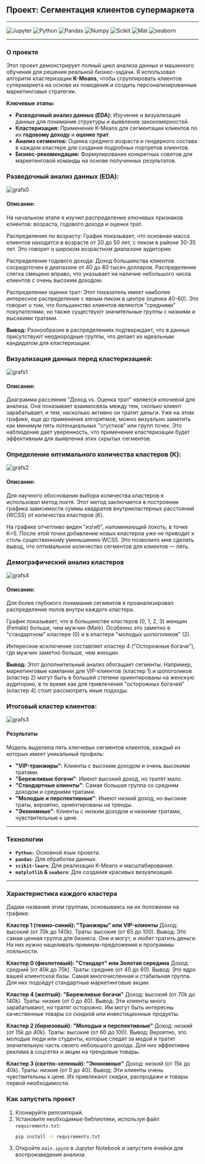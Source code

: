 ## **Проект: Сегментация клиентов супермаркета**

---

![Jupyter](https://img.shields.io/badge/jupyter-notebook-orange) ![Python](https://img.shields.io/badge/Python-3.13.2-blue) ![Pandas](https://img.shields.io/badge/Pandas-2.1-green) ![Numpy](https://img.shields.io/badge/Numpy-1.26-yellow) ![Scikit](https://img.shields.io/badge/Scikit_learn-1.3.1-black) ![Mat](https://img.shields.io/badge/Matplotlib-3.8.0-white) ![seaborn](https://img.shields.io/badge/seaborn-0.13-blue)



---

### **О проекте**

Этот проект демонстрирует полный цикл анализа данных и машинного обучения для решения реальной бизнес-задачи. Я использовал алгоритм кластеризации **K-Means**, чтобы сгруппировать клиентов супермаркета на основе их поведения и создать персонализированные маркетинговые стратегии.

**Ключевые этапы:**
* **Разведочный анализ данных (EDA):** Изучение и визуализация данных для понимания структуры и выявления закономерностей.
* **Кластеризация:** Применение K-Means для сегментации клиентов по их **годовому доходу** и **оценке трат**.
* **Анализ сегментов:** Оценка среднего возраста и гендерного состава в каждом кластере для создания подробных портретов клиентов.
* **Бизнес-рекомендации:** Формулирование конкретных советов для маркетинговой команды на основе полученных результатов.


### **Разведочный анализ данных (EDA):**


![grafs0](clustering/grafs/grafs0.png)
#### **Описание:**

На начальном этапе я изучил распределение ключевых признаков клиентов: возраста, годового дохода и оценки трат.

Распределение по возрасту: График показывает, что основная масса клиентов находится в возрасте от 20 до 50 лет, с пиком в районе 30-35 лет. Это говорит о широком возрастном диапазоне аудитории.

Распределение годового дохода: Доход большинства клиентов сосредоточен в диапазоне от 40 до 80 тысяч долларов. Распределение слегка смещено вправо, что указывает на наличие небольшого числа клиентов с очень высоким доходом.

Распределение оценки трат: Этот показатель имеет наиболее интересное распределение с явным пиком в центре (оценка 40-60). Это говорит о том, что большинство клиентов являются "средними" покупателями, но также существуют значительные группы с низкими и высокими тратами.

**Вывод:** Разнообразие в распределениях подтверждает, что в данных присутствуют неоднородные группы, что делает их идеальным кандидатом для кластеризации. 


### **Визуализация данных перед кластеризацией:**

![grafs1](clustering/grafs/grafs1.png)

#### **Описание:**

Диаграмма рассеяния "Доход vs. Оценка трат" является ключевой для анализа. Она показывает взаимосвязь между тем, сколько клиент зарабатывает, и тем, насколько активно он тратит деньги. Уже на этом графике, еще до применения алгоритмов, можно визуально заметить как минимум пять потенциальных "сгустков" или групп точек. Это наблюдение дает уверенность, что применение кластеризации будет эффективным для выявления этих скрытых сегментов.


### **Определение оптимального количества кластеров (K):**

![grafs2](clustering/grafs/grafs2.png)

#### **Описание:**

Для научного обоснования выбора количества кластеров я использовал метод локтя. Этот метод заключается в построении графика зависимости суммы квадратов внутрикластерных расстояний (WCSS) от количества кластеров (K).

На графике отчетливо виден "изгиб", напоминающий локоть, в точке K=5. После этой точки добавление новых кластеров уже не приводит к столь существенному уменьшению WCSS. Это позволило мне сделать вывод, что оптимальное количество сегментов для клиентов — пять.


### **Демографический анализ кластеров**

![grafs4](clustering/grafs/grafs4.png)

#### **Описание:**

Для более глубокого понимания сегментов я проанализировал распределение полов внутри каждого кластера.

График показывает, что в большинстве кластеров (0, 1, 2, 3) женщин (Female) больше, чем мужчин (Male). Особенно это заметно в "стандартном" кластере (0) и в кластере "молодых шопоголиков" (2).

Интересное исключение составляет кластер 4 ("Осторожные богачи"), где мужчин заметно больше, чем женщин.

**Вывод:** Этот дополнительный анализ обогащает сегменты. Например, маркетинговые кампании для VIP-клиентов (кластер 1) и шопоголиков (кластер 2) могут быть в большей степени ориентированы на женскую аудиторию, в то время как для привлечения "осторожных богачей" (кластер 4) стоит рассмотреть иные подходы.

### **Итоговый кластер клиентов:**

![grafs3](clustering/grafs/grafs3.png)

#### **Результаты**

Модель выделила пять ключевых сегментов клиентов, каждый из которых имеет уникальный профиль:

* **"VIP-транжиры"**: Клиенты с высоким доходом и очень высокими тратами.
* **"Бережливые богачи"**: Имеют высокий доход, но тратят мало.
* **"Стандартные клиенты"**: Самая большая группа со средним доходом и средними тратами.
* **"Молодые и перспективные"**: Имеют низкий доход, но высокие траты, вероятно, ориентированы на тренды.
* **"Экономные"**: Клиенты с низким доходом и низкими тратами, чувствительные к цене.

---

### **Технологии**

* **`Python:`** Основной язык проекта.
* **`pandas`**: Для обработки данных.
* **`scikit-learn`**: Для реализации K-Means и масштабирования.
* **`matplotlib` & `seaborn`**: Для создания красивых визуализаций.

---

### **Характеристика каждого кластера**
Дадим названия этим группам, основываясь на их положении на графике:

**Кластер 1 (темно-синий): "Транжиры" или VIP-клиенты**
Доход: высокий (от 70k до 140k).
Траты: высокие (от 65 до 100).
Вывод: Это самая ценная группа для бизнеса. Они и могут, и любят тратить деньги. На них нужно нацеливать премиум-предложения и программы лояльности.

**Кластер 0 (фиолетовый): "Стандарт" или Золотая середина**
Доход: средний (от 40k до 70k).
Траты: средние (от 40 до 60).
Вывод: Это ядро вашей клиентской базы. Самая многочисленная и стабильная группа. Для них подойдут стандартные маркетинговые акции.

**Кластер 4 (желтый): "Бережливые богачи"**
Доход: высокий (от 70k до 140k).
Траты: низкие (от 0 до 40).
Вывод: Эти клиенты много зарабатывают, но тратят осторожно. Им могут быть интересны качественные товары со скидкой или инвестиционные продукты.

**Кластер 2 (бирюзовый): "Молодые и перспективные"**
Доход: низкий (от 15k до 40k).
Траты: высокие (от 60 до 100).
Вывод: Вероятно, это молодые люди или студенты, которые следят за модой и тратят значительную часть своего небольшого дохода. Для них эффективна реклама в соцсетях и акции на трендовые товары.

**Кластер 3 (светло-зеленый): "Экономные"**
Доход: низкий (от 15k до 40k).
Траты: низкие (от 0 до 40).
Вывод: Эти клиенты очень чувствительны к цене. Их привлекают скидки, распродажи и товары первой необходимости.

### **Как запустить проект**

1.  Клонируйте репозиторий.
2.  Установите необходимые библиотеки, используя файл `requirements.txt`:
    ```bash
    pip install -r requirements.txt
    ```
3.  Откройте `main.ipynb` в Jupyter Notebook и запустите ячейки для воспроизведения анализа.